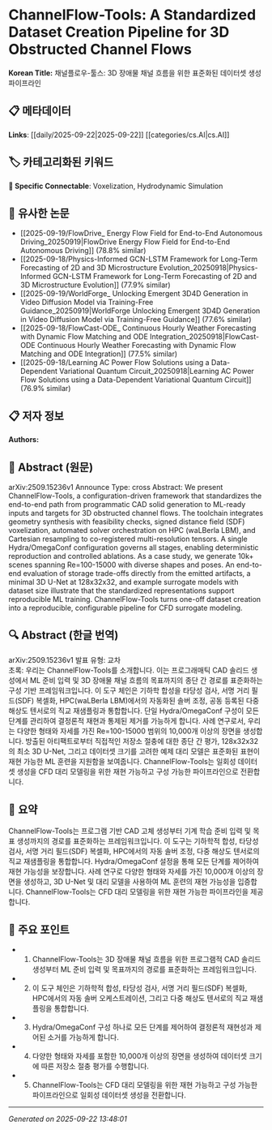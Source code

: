 # ChannelFlow-Tools: A Standardized Dataset Creation Pipeline for 3D Obstructed Channel Flows

**Korean Title:** 채널플로우-툴스: 3D 장애물 채널 흐름을 위한 표준화된 데이터셋 생성 파이프라인

## 📋 메타데이터

**Links**: [[daily/2025-09-22|2025-09-22]] [[categories/cs.AI|cs.AI]]

## 🏷️ 카테고리화된 키워드
**🔗 Specific Connectable**: Voxelization, Hydrodynamic Simulation

## 🔗 유사한 논문
- [[2025-09-19/FlowDrive_ Energy Flow Field for End-to-End Autonomous Driving_20250919|FlowDrive Energy Flow Field for End-to-End Autonomous Driving]] (78.8% similar)
- [[2025-09-18/Physics-Informed GCN-LSTM Framework for Long-Term Forecasting of 2D and 3D Microstructure Evolution_20250918|Physics-Informed GCN-LSTM Framework for Long-Term Forecasting of 2D and 3D Microstructure Evolution]] (77.9% similar)
- [[2025-09-19/WorldForge_ Unlocking Emergent 3D4D Generation in Video Diffusion Model via Training-Free Guidance_20250919|WorldForge Unlocking Emergent 3D4D Generation in Video Diffusion Model via Training-Free Guidance]] (77.6% similar)
- [[2025-09-18/FlowCast-ODE_ Continuous Hourly Weather Forecasting with Dynamic Flow Matching and ODE Integration_20250918|FlowCast-ODE Continuous Hourly Weather Forecasting with Dynamic Flow Matching and ODE Integration]] (77.5% similar)
- [[2025-09-18/Learning AC Power Flow Solutions using a Data-Dependent Variational Quantum Circuit_20250918|Learning AC Power Flow Solutions using a Data-Dependent Variational Quantum Circuit]] (76.9% similar)

## 📋 저자 정보

**Authors:** 

## 📄 Abstract (원문)

arXiv:2509.15236v1 Announce Type: cross 
Abstract: We present ChannelFlow-Tools, a configuration-driven framework that standardizes the end-to-end path from programmatic CAD solid generation to ML-ready inputs and targets for 3D obstructed channel flows. The toolchain integrates geometry synthesis with feasibility checks, signed distance field (SDF) voxelization, automated solver orchestration on HPC (waLBerla LBM), and Cartesian resampling to co-registered multi-resolution tensors. A single Hydra/OmegaConf configuration governs all stages, enabling deterministic reproduction and controlled ablations. As a case study, we generate 10k+ scenes spanning Re=100-15000 with diverse shapes and poses. An end-to-end evaluation of storage trade-offs directly from the emitted artifacts, a minimal 3D U-Net at 128x32x32, and example surrogate models with dataset size illustrate that the standardized representations support reproducible ML training. ChannelFlow-Tools turns one-off dataset creation into a reproducible, configurable pipeline for CFD surrogate modeling.

## 🔍 Abstract (한글 번역)

arXiv:2509.15236v1 발표 유형: 교차  
초록: 우리는 ChannelFlow-Tools를 소개합니다. 이는 프로그래매틱 CAD 솔리드 생성에서 ML 준비 입력 및 3D 장애물 채널 흐름의 목표까지의 종단 간 경로를 표준화하는 구성 기반 프레임워크입니다. 이 도구 체인은 기하학 합성을 타당성 검사, 서명 거리 필드(SDF) 복셀화, HPC(waLBerla LBM)에서의 자동화된 솔버 조정, 공동 등록된 다중 해상도 텐서로의 직교 재샘플링과 통합합니다. 단일 Hydra/OmegaConf 구성이 모든 단계를 관리하여 결정론적 재현과 통제된 제거를 가능하게 합니다. 사례 연구로서, 우리는 다양한 형태와 자세를 가진 Re=100-15000 범위의 10,000개 이상의 장면을 생성합니다. 방출된 아티팩트로부터 직접적인 저장소 절충에 대한 종단 간 평가, 128x32x32의 최소 3D U-Net, 그리고 데이터셋 크기를 고려한 예제 대리 모델은 표준화된 표현이 재현 가능한 ML 훈련을 지원함을 보여줍니다. ChannelFlow-Tools는 일회성 데이터셋 생성을 CFD 대리 모델링을 위한 재현 가능하고 구성 가능한 파이프라인으로 전환합니다.

## 📝 요약

ChannelFlow-Tools는 프로그램 기반 CAD 고체 생성부터 기계 학습 준비 입력 및 목표 생성까지의 경로를 표준화하는 프레임워크입니다. 이 도구는 기하학적 합성, 타당성 검사, 서명 거리 필드(SDF) 복셀화, HPC에서의 자동 솔버 조정, 다중 해상도 텐서로의 직교 재샘플링을 통합합니다. Hydra/OmegaConf 설정을 통해 모든 단계를 제어하여 재현 가능성을 보장합니다. 사례 연구로 다양한 형태와 자세를 가진 10,000개 이상의 장면을 생성하고, 3D U-Net 및 대리 모델을 사용하여 ML 훈련의 재현 가능성을 입증합니다. ChannelFlow-Tools는 CFD 대리 모델링을 위한 재현 가능한 파이프라인을 제공합니다.

## 🎯 주요 포인트

- 1. ChannelFlow-Tools는 3D 장애물 채널 흐름을 위한 프로그램적 CAD 솔리드 생성부터 ML 준비 입력 및 목표까지의 경로를 표준화하는 프레임워크입니다.

- 2. 이 도구 체인은 기하학적 합성, 타당성 검사, 서명 거리 필드(SDF) 복셀화, HPC에서의 자동 솔버 오케스트레이션, 그리고 다중 해상도 텐서로의 직교 재샘플링을 통합합니다.

- 3. Hydra/OmegaConf 구성 하나로 모든 단계를 제어하여 결정론적 재현성과 제어된 소거를 가능하게 합니다.

- 4. 다양한 형태와 자세를 포함한 10,000개 이상의 장면을 생성하여 데이터셋 크기에 따른 저장소 절충 평가를 수행합니다.

- 5. ChannelFlow-Tools는 CFD 대리 모델링을 위한 재현 가능하고 구성 가능한 파이프라인으로 일회성 데이터셋 생성을 전환합니다.

---

*Generated on 2025-09-22 13:48:01*